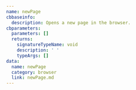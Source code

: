 ```yaml
---
name: newPage
cbbaseinfo:
  description: Opens a new page in the browser.
cbparameters:
  parameters: []
  returns:
    signatureTypeName: void
    description: ' '
    typeArgs: []
data:
  name: newPage
  category: browser
  link: newPage.md
---
```

<CBBaseInfo/> 
 <CBParameters/>